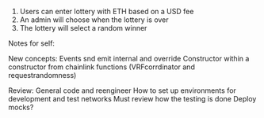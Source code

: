 1. Users can enter lottery with ETH based on a USD fee
2. An admin will choose when the lottery is over
3. The lottery will select a random winner

Notes for self:

New concepts:
Events snd emit
internal and override
Constructor within a constructor from chainlink functions (VRFcorrdinator and requestrandomness)

Review:
General code and reengineer 
How to set up environments for development and test networks
Must review how the testing is done 
Deploy mocks?
